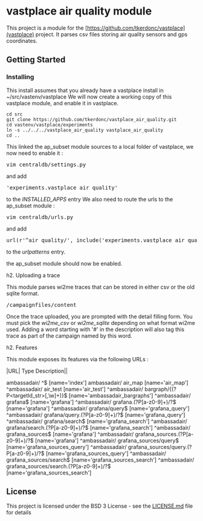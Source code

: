 # vastplace air quality module

This project is a module for the [https://github.com/tkerdonc/vastplace](vastplace) project. It parses csv files storing air quality sensors and gps coordinates.

## Getting Started

### Installing

This install assumes that you already have a vastplace install in ~/src/vastenv/vastplace
We will now create a working copy of this vastplace module, and enable it in vastplace.

```
cd src
git clone https://github.com/tkerdonc/vastplace_air_quality.git
cd vastenv/vastplace/experiments
ln -s ../../../vastplace_air_quality vastplace_air_quality
cd ..
```

This linked the ap_subset module sources to a local folder of vastplace, we now need to enable it :

<pre>
vim centraldb/settings.py
</pre>

and add 
<pre>
'experiments.vastplace_air_quality'
</pre>
 to the *INSTALLED_APPS* entry
We also need to route the urls to the ap_subset module : 

<pre>
vim centraldb/urls.py
</pre>

and add 
<pre>
url(r'^air_quality/', include('experiments.vastplace_air_quality.urls')),
</pre>

to the *urlpatterns* entry.

the ap_subset module should now be enabled.

h2. Uploading a trace

This module parses wi2me traces that can be stored in either csv or the old sqlite format.

<pre>
/campaignfiles/content
</pre>

Once the trace uploaded, you are prompted with the detail filling form. You must pick the *wi2me_csv* or *wi2me_sqlite* depending on what format wi2me used.
Adding a word starting with '#' in the description will also tag this trace as part of the campaign named by this word.

h2. Features

This module exposes its features via the following URLs : 

|URL| Type Description||

ambassadair/ ^$ [name='index']
ambassadair/ air_map [name='air_map']
    ^ambassadair/ air_test [name='air_test']
    ^ambassadair/ bargraph/{(?P<targetId_str>[,\w]+)}$ [name='ambassadair_bargraphs']
    ^ambassadair/ grafana$ [name='grafana']
    ^ambassadair/ grafana\.(?P<format>[a-z0-9]+)/?$ [name='grafana']
    ^ambassadair/ grafana/query$ [name='grafana_query']
    ^ambassadair/ grafana/query\.(?P<format>[a-z0-9]+)/?$ [name='grafana_query']
    ^ambassadair/ grafana/search$ [name='grafana_search']
    ^ambassadair/ grafana/search\.(?P<format>[a-z0-9]+)/?$ [name='grafana_search']
    ^ambassadair/ grafana_sources$ [name='grafana']
    ^ambassadair/ grafana_sources\.(?P<format>[a-z0-9]+)/?$ [name='grafana']
    ^ambassadair/ grafana_sources/query$ [name='grafana_sources_query']
    ^ambassadair/ grafana_sources/query\.(?P<format>[a-z0-9]+)/?$ [name='grafana_sources_query']
    ^ambassadair/ grafana_sources/search$ [name='grafana_sources_search']
    ^ambassadair/ grafana_sources/search\.(?P<format>[a-z0-9]+)/?$ [name='grafana_sources_search']


## License
This project is licensed under the BSD 3 License - see the [LICENSE.md](LICENSE.md) file for details

